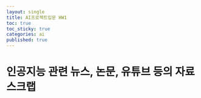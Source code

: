 ```yaml
---
layout: single
title: AI프로젝트입문 HW1
toc: true
toc_sticky: true
categories: ai
published: true
---
```


# 인공지능 관련 뉴스, 논문, 유튜브 등의 자료 스크랩
